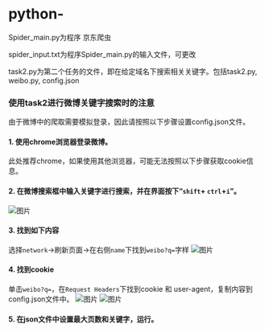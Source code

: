 # python-
Spider_main.py为程序  京东爬虫

spider_input.txt为程序Spider_main.py的输入文件，可更改

task2.py为第二个任务的文件，即在给定域名下搜索相关关键字。包括task2.py, weibo.py, config.json

### 使用task2进行微博关键字搜索时的注意
由于微博中的爬取需要模拟登录，因此请按照以下步骤设置config.json文件。

#### 1. 使用chrome浏览器登录微博。
此处推荐chrome，如果使用其他浏览器，可能无法按照以下步骤获取cookie信息。
#### 2. 在微博搜索框中输入关键字进行搜索，并在界面按下“`shift`+ `ctrl`+`i`”。

![图片](https://user-images.githubusercontent.com/68672834/187065052-69ef23e1-7b09-4477-ba52-5f02a8f2c52b.png)

#### 3. 找到如下内容
选择`network`->刷新页面->在右侧`name`下找到`weibo?q=`字样
![图片](https://user-images.githubusercontent.com/68672834/187065197-40c1492c-ec94-4a56-90cc-6d8cd4a2a68f.png)

#### 4. 找到cookie
单击`weibo?q=`，在`Request Headers`下找到cookie 和 user-agent，复制内容到config.json文件中。
![图片](https://user-images.githubusercontent.com/68672834/187065340-3e1c1958-1f70-4e82-bf77-257fe569bd74.png)
![图片](https://user-images.githubusercontent.com/68672834/187065377-950520fd-bb48-43a0-ac18-2a852e848e48.png)

#### 5. 在json文件中设置最大页数和关键字，运行。

